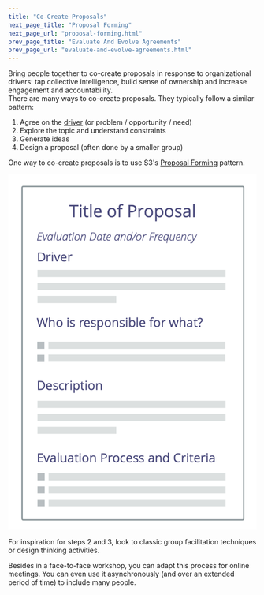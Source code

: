 ```yaml
---
title: "Co-Create Proposals"
next_page_title: "Proposal Forming"
next_page_url: "proposal-forming.html"
prev_page_title: "Evaluate And Evolve Agreements"
prev_page_url: "evaluate-and-evolve-agreements.html"
---
```



<div class="card summary"><div class="card-body">Bring people together to co-create proposals in response to organizational drivers: tap collective intelligence, build sense of ownership and increase engagement and accountability.
</div></div>
There are many ways to co-create proposals. They typically follow a similar pattern:

1. Agree on the <a href="glossary.html#entry-organizational-driver" class="glossary-tooltip" data-toggle="tooltip" title="Organizational Driver: A driver is a person’s or a group&#x27;s motive for responding to a specific situation. A driver is considered an **organizational driver** if responding to it would help the organization generate value, eliminate waste or avoid unintended consequences.">driver</a> (or problem / opportunity / need)
2. Explore the topic and understand constraints
3. Generate ideas
4. Design a proposal (often done by a smaller group)

One way to co-create proposals is to use S3's [Proposal Forming](proposal-forming.html) pattern.

![A template for proposals](img/templates/proposal-template.png)

For inspiration for steps 2 and 3, look to classic group facilitation techniques or design thinking activities.

Besides in a face-to-face workshop, you can adapt this process for online meetings. You can even use it asynchronously (and over an extended period of time) to include many people.

